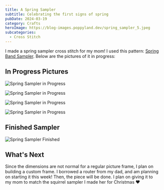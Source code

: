```yaml
---
title: A Spring Sampler
subtitle: Celebrating the first signs of spring
pubDate: 2024-03-19
category: Crafts
heroImage: https://blog-images.poppyland.dev/spring_sampler_5.jpeg
subcategories:
  - Cross Stitch
---
```

I made a spring sampler cross stitch for my mom! I used this pattern: [Spring Band Sampler](https://www.everythingcrossstitch.com/spring-band-sampler-mrp-p32517.aspx). Below are the pictures of it in progress:

## In Progress Pictures

![Spring Sampler in Progress](https://blog-images.poppyland.dev/spring_sampler_1.jpeg)

![Spring Sampler in Progress](https://blog-images.poppyland.dev/spring_sampler_2.jpeg)

![Spring Sampler in Progress](https://blog-images.poppyland.dev/spring_sampler_3.jpeg)

![Spring Sampler in Progress](https://blog-images.poppyland.dev/spring_sampler_4.jpeg)

## Finished Sampler

![Spring Sampler Finished](https://blog-images.poppyland.dev/spring_sampler_5.jpeg)

## What's Next
Since the dimensions are not normal for a regular picture frame, I plan on building a custom frame. I borrowed a router from my dad, and am planning on starting it this week! Then, the piece will be done. I plan on giving it to my mom to match the squirrel sampler I made her for Christmas ❤️